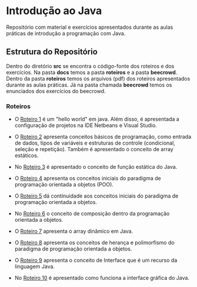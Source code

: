 # Introdução ao Java

Repositório com material e exercícios apresentados durante as aulas práticas de introdução a programação com Java.

## Estrutura do Repositório

Dentro do diretório **src** se encontra o código-fonte dos roteiros e dos exercícios.
Na pasta **docs** temos a pasta **roteiros** e a pasta **beecrowd**. Dentro da pasta **roteiros** temos os arquivos (pdf) dos roteiros apresentados durante as aulas práticas. Já na pasta chamada **beecrowd** temos os enunciados dos exercícios do beecrowd.

### Roteiros

- O [Roteiro 1](docs/Roteiro1.pdf) é um "hello world" em java. Além disso, é apresentada a configuração de projetos na IDE Netbeans e Visual Studio.

- O [Roteiro 2](docs/Roteiro2.pdf) apresenta conceitos básicos de programação, como entrada de dados, tipos de variáveis e estruturas de controle (condicional, seleção e repetição). Também é apresentado o conceito de array estáticos.

- No [Roteiro 3](docs/Roteiro3.pdf) é apresentado o conceito de função estática do Java.

- O [Roteiro 4](docs/Roteiro4.pdf) apresenta os conceitos iniciais do paradigma de programação orientada a objetos (POO).

- O [Roteiro 5](docs/Roteiro5.pdf) dá continuidade aos conceitos iniciais do paradigma de programação orientada a objetos.

- No [Roteiro 6](docs/Roteiro6.pdf) o conceito de composição dentro da programação orientada a objetos.

- O [Roteiro 7](docs/Roteiro7.pdf) apresenta o array dinâmico em Java.

- O [Roteiro 8](docs/Roteiro8.pdf) apresenta os conceitos de herança e polimorfismo do paradigma de programação orientada a objetos.

- O [Roteiro 9](docs/Roteiro9.pdf) apresenta o conceito de Interface que é um recurso da linguagem Java.

- No [Roteiro 10](docs/Roteiro10.pdf) é apresentado como funciona a interface gráfica do Java.

